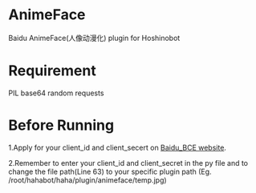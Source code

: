 # AnimeFace
Baidu AnimeFace(人像动漫化) plugin for Hoshinobot

# Requirement
PIL
base64
random
requests

# Before Running
1.Apply for your client_id and client_secert on <a href="https://ai.baidu.com/tech/imageprocess/selfie_anime/">Baidu_BCE website</a>.

2.Remember to enter your client_id and client_secret in the py file and to change the file path(Line 63) to your specific plugin path (Eg. /root/hahabot/haha/plugin/animeface/temp.jpg)

